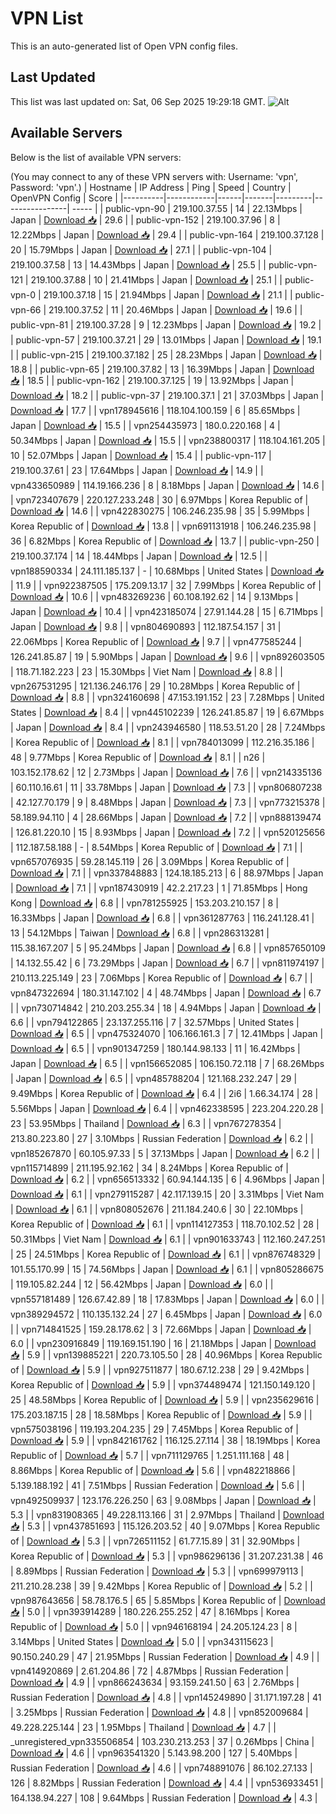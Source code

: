 # VPN List

This is an auto-generated list of Open VPN config files.

## Last Updated

This list was last updated on: Sat, 06 Sep 2025 19:29:18 GMT.
![Alt](https://repobeats.axiom.co/api/embed/186b98318ef1479477931607c1ad7d823f12451f.svg "Repobeats analytics image")

## Available Servers

Below is the list of available VPN servers:

(You may connect to any of these VPN servers with: Username: 'vpn', Password: 'vpn'.)
| Hostname | IP Address | Ping | Speed | Country | OpenVPN Config | Score |
|----------|------------|------|-------|---------|----------------| ----- |
| public-vpn-90 | 219.100.37.55 | 14 | 22.13Mbps | Japan | [Download 📥](./configs/server_0_JP.ovpn) | 29.6 |
| public-vpn-152 | 219.100.37.96 | 8 | 12.22Mbps | Japan | [Download 📥](./configs/server_1_JP.ovpn) | 29.4 |
| public-vpn-164 | 219.100.37.128 | 20 | 15.79Mbps | Japan | [Download 📥](./configs/server_2_JP.ovpn) | 27.1 |
| public-vpn-104 | 219.100.37.58 | 13 | 14.43Mbps | Japan | [Download 📥](./configs/server_3_JP.ovpn) | 25.5 |
| public-vpn-121 | 219.100.37.88 | 10 | 21.41Mbps | Japan | [Download 📥](./configs/server_4_JP.ovpn) | 25.1 |
| public-vpn-0 | 219.100.37.18 | 15 | 21.94Mbps | Japan | [Download 📥](./configs/server_5_JP.ovpn) | 21.1 |
| public-vpn-66 | 219.100.37.52 | 11 | 20.46Mbps | Japan | [Download 📥](./configs/server_6_JP.ovpn) | 19.6 |
| public-vpn-81 | 219.100.37.28 | 9 | 12.23Mbps | Japan | [Download 📥](./configs/server_7_JP.ovpn) | 19.2 |
| public-vpn-57 | 219.100.37.21 | 29 | 13.01Mbps | Japan | [Download 📥](./configs/server_8_JP.ovpn) | 19.1 |
| public-vpn-215 | 219.100.37.182 | 25 | 28.23Mbps | Japan | [Download 📥](./configs/server_9_JP.ovpn) | 18.8 |
| public-vpn-65 | 219.100.37.82 | 13 | 16.39Mbps | Japan | [Download 📥](./configs/server_10_JP.ovpn) | 18.5 |
| public-vpn-162 | 219.100.37.125 | 19 | 13.92Mbps | Japan | [Download 📥](./configs/server_11_JP.ovpn) | 18.2 |
| public-vpn-37 | 219.100.37.1 | 21 | 37.03Mbps | Japan | [Download 📥](./configs/server_12_JP.ovpn) | 17.7 |
| vpn178945616 | 118.104.100.159 | 6 | 85.65Mbps | Japan | [Download 📥](./configs/server_13_JP.ovpn) | 15.5 |
| vpn254435973 | 180.0.220.168 | 4 | 50.34Mbps | Japan | [Download 📥](./configs/server_14_JP.ovpn) | 15.5 |
| vpn238800317 | 118.104.161.205 | 10 | 52.07Mbps | Japan | [Download 📥](./configs/server_15_JP.ovpn) | 15.4 |
| public-vpn-117 | 219.100.37.61 | 23 | 17.64Mbps | Japan | [Download 📥](./configs/server_16_JP.ovpn) | 14.9 |
| vpn433650989 | 114.19.166.236 | 8 | 8.18Mbps | Japan | [Download 📥](./configs/server_17_JP.ovpn) | 14.6 |
| vpn723407679 | 220.127.233.248 | 30 | 6.97Mbps | Korea Republic of | [Download 📥](./configs/server_18_KR.ovpn) | 14.6 |
| vpn422830275 | 106.246.235.98 | 35 | 5.99Mbps | Korea Republic of | [Download 📥](./configs/server_19_KR.ovpn) | 13.8 |
| vpn691131918 | 106.246.235.98 | 36 | 6.82Mbps | Korea Republic of | [Download 📥](./configs/server_20_KR.ovpn) | 13.7 |
| public-vpn-250 | 219.100.37.174 | 14 | 18.44Mbps | Japan | [Download 📥](./configs/server_21_JP.ovpn) | 12.5 |
| vpn188590334 | 24.111.185.137 | - | 10.68Mbps | United States | [Download 📥](./configs/server_22_US.ovpn) | 11.9 |
| vpn922387505 | 175.209.13.17 | 32 | 7.99Mbps | Korea Republic of | [Download 📥](./configs/server_23_KR.ovpn) | 10.6 |
| vpn483269236 | 60.108.192.62 | 14 | 9.13Mbps | Japan | [Download 📥](./configs/server_24_JP.ovpn) | 10.4 |
| vpn423185074 | 27.91.144.28 | 15 | 6.71Mbps | Japan | [Download 📥](./configs/server_25_JP.ovpn) | 9.8 |
| vpn804690893 | 112.187.54.157 | 31 | 22.06Mbps | Korea Republic of | [Download 📥](./configs/server_26_KR.ovpn) | 9.7 |
| vpn477585244 | 126.241.85.87 | 19 | 5.90Mbps | Japan | [Download 📥](./configs/server_27_JP.ovpn) | 9.6 |
| vpn892603505 | 118.71.182.223 | 23 | 15.30Mbps | Viet Nam | [Download 📥](./configs/server_28_VN.ovpn) | 8.8 |
| vpn267531295 | 121.136.246.176 | 29 | 10.28Mbps | Korea Republic of | [Download 📥](./configs/server_29_KR.ovpn) | 8.8 |
| vpn324160698 | 47.153.191.152 | 23 | 7.28Mbps | United States | [Download 📥](./configs/server_30_US.ovpn) | 8.4 |
| vpn445102239 | 126.241.85.87 | 19 | 6.67Mbps | Japan | [Download 📥](./configs/server_31_JP.ovpn) | 8.4 |
| vpn243946580 | 118.53.51.20 | 28 | 7.24Mbps | Korea Republic of | [Download 📥](./configs/server_32_KR.ovpn) | 8.1 |
| vpn784013099 | 112.216.35.186 | 48 | 9.77Mbps | Korea Republic of | [Download 📥](./configs/server_33_KR.ovpn) | 8.1 |
| n26 | 103.152.178.62 | 12 | 2.73Mbps | Japan | [Download 📥](./configs/server_34_JP.ovpn) | 7.6 |
| vpn214335136 | 60.110.16.61 | 11 | 33.78Mbps | Japan | [Download 📥](./configs/server_35_JP.ovpn) | 7.3 |
| vpn806807238 | 42.127.70.179 | 9 | 8.48Mbps | Japan | [Download 📥](./configs/server_36_JP.ovpn) | 7.3 |
| vpn773215378 | 58.189.94.110 | 4 | 28.66Mbps | Japan | [Download 📥](./configs/server_37_JP.ovpn) | 7.2 |
| vpn888139474 | 126.81.220.10 | 15 | 8.93Mbps | Japan | [Download 📥](./configs/server_38_JP.ovpn) | 7.2 |
| vpn520125656 | 112.187.58.188 | - | 8.54Mbps | Korea Republic of | [Download 📥](./configs/server_39_KR.ovpn) | 7.1 |
| vpn657076935 | 59.28.145.119 | 26 | 3.09Mbps | Korea Republic of | [Download 📥](./configs/server_40_KR.ovpn) | 7.1 |
| vpn337848883 | 124.18.185.213 | 6 | 88.97Mbps | Japan | [Download 📥](./configs/server_41_JP.ovpn) | 7.1 |
| vpn187430919 | 42.2.217.23 | 1 | 71.85Mbps | Hong Kong | [Download 📥](./configs/server_42_HK.ovpn) | 6.8 |
| vpn781255925 | 153.203.210.157 | 8 | 16.33Mbps | Japan | [Download 📥](./configs/server_43_JP.ovpn) | 6.8 |
| vpn361287763 | 116.241.128.41 | 13 | 54.12Mbps | Taiwan | [Download 📥](./configs/server_44_TW.ovpn) | 6.8 |
| vpn286313281 | 115.38.167.207 | 5 | 95.24Mbps | Japan | [Download 📥](./configs/server_45_JP.ovpn) | 6.8 |
| vpn857650109 | 14.132.55.42 | 6 | 73.29Mbps | Japan | [Download 📥](./configs/server_46_JP.ovpn) | 6.7 |
| vpn811974197 | 210.113.225.149 | 23 | 7.06Mbps | Korea Republic of | [Download 📥](./configs/server_47_KR.ovpn) | 6.7 |
| vpn847322694 | 180.31.147.102 | 4 | 48.74Mbps | Japan | [Download 📥](./configs/server_48_JP.ovpn) | 6.7 |
| vpn730714842 | 210.203.255.34 | 18 | 4.94Mbps | Japan | [Download 📥](./configs/server_49_JP.ovpn) | 6.6 |
| vpn794122865 | 23.137.255.116 | 7 | 32.57Mbps | United States | [Download 📥](./configs/server_50_US.ovpn) | 6.5 |
| vpn475324070 | 106.166.161.3 | 7 | 12.41Mbps | Japan | [Download 📥](./configs/server_51_JP.ovpn) | 6.5 |
| vpn901347259 | 180.144.98.133 | 11 | 16.42Mbps | Japan | [Download 📥](./configs/server_52_JP.ovpn) | 6.5 |
| vpn156652085 | 106.150.72.118 | 7 | 68.26Mbps | Japan | [Download 📥](./configs/server_53_JP.ovpn) | 6.5 |
| vpn485788204 | 121.168.232.247 | 29 | 9.49Mbps | Korea Republic of | [Download 📥](./configs/server_54_KR.ovpn) | 6.4 |
| 2i6 | 1.66.34.174 | 28 | 5.56Mbps | Japan | [Download 📥](./configs/server_55_JP.ovpn) | 6.4 |
| vpn462338595 | 223.204.220.28 | 23 | 53.95Mbps | Thailand | [Download 📥](./configs/server_56_TH.ovpn) | 6.3 |
| vpn767278354 | 213.80.223.80 | 27 | 3.10Mbps | Russian Federation | [Download 📥](./configs/server_57_RU.ovpn) | 6.2 |
| vpn185267870 | 60.105.97.33 | 5 | 37.13Mbps | Japan | [Download 📥](./configs/server_58_JP.ovpn) | 6.2 |
| vpn115714899 | 211.195.92.162 | 34 | 8.24Mbps | Korea Republic of | [Download 📥](./configs/server_59_KR.ovpn) | 6.2 |
| vpn656513332 | 60.94.144.135 | 6 | 4.96Mbps | Japan | [Download 📥](./configs/server_60_JP.ovpn) | 6.1 |
| vpn279115287 | 42.117.139.15 | 20 | 3.31Mbps | Viet Nam | [Download 📥](./configs/server_61_VN.ovpn) | 6.1 |
| vpn808052676 | 211.184.240.6 | 30 | 22.10Mbps | Korea Republic of | [Download 📥](./configs/server_62_KR.ovpn) | 6.1 |
| vpn114127353 | 118.70.102.52 | 28 | 50.31Mbps | Viet Nam | [Download 📥](./configs/server_63_VN.ovpn) | 6.1 |
| vpn901633743 | 112.160.247.251 | 25 | 24.51Mbps | Korea Republic of | [Download 📥](./configs/server_64_KR.ovpn) | 6.1 |
| vpn876748329 | 101.55.170.99 | 15 | 74.56Mbps | Japan | [Download 📥](./configs/server_65_JP.ovpn) | 6.1 |
| vpn805286675 | 119.105.82.244 | 12 | 56.42Mbps | Japan | [Download 📥](./configs/server_66_JP.ovpn) | 6.0 |
| vpn557181489 | 126.67.42.89 | 18 | 17.83Mbps | Japan | [Download 📥](./configs/server_67_JP.ovpn) | 6.0 |
| vpn389294572 | 110.135.132.24 | 27 | 6.45Mbps | Japan | [Download 📥](./configs/server_68_JP.ovpn) | 6.0 |
| vpn714841525 | 159.28.178.62 | 3 | 72.66Mbps | Japan | [Download 📥](./configs/server_69_JP.ovpn) | 6.0 |
| vpn230916849 | 119.169.151.190 | 16 | 21.18Mbps | Japan | [Download 📥](./configs/server_70_JP.ovpn) | 5.9 |
| vpn139885221 | 220.73.105.50 | 28 | 40.96Mbps | Korea Republic of | [Download 📥](./configs/server_71_KR.ovpn) | 5.9 |
| vpn927511877 | 180.67.12.238 | 29 | 9.42Mbps | Korea Republic of | [Download 📥](./configs/server_72_KR.ovpn) | 5.9 |
| vpn374489474 | 121.150.149.120 | 25 | 48.58Mbps | Korea Republic of | [Download 📥](./configs/server_73_KR.ovpn) | 5.9 |
| vpn235629616 | 175.203.187.15 | 28 | 18.58Mbps | Korea Republic of | [Download 📥](./configs/server_74_KR.ovpn) | 5.9 |
| vpn575038196 | 119.193.204.235 | 29 | 7.45Mbps | Korea Republic of | [Download 📥](./configs/server_75_KR.ovpn) | 5.9 |
| vpn842161762 | 116.125.27.114 | 38 | 18.19Mbps | Korea Republic of | [Download 📥](./configs/server_76_KR.ovpn) | 5.7 |
| vpn711129765 | 1.251.111.168 | 48 | 8.86Mbps | Korea Republic of | [Download 📥](./configs/server_77_KR.ovpn) | 5.6 |
| vpn482218866 | 5.139.188.192 | 41 | 7.51Mbps | Russian Federation | [Download 📥](./configs/server_78_RU.ovpn) | 5.6 |
| vpn492509937 | 123.176.226.250 | 63 | 9.08Mbps | Japan | [Download 📥](./configs/server_79_JP.ovpn) | 5.3 |
| vpn831908365 | 49.228.113.166 | 31 | 2.97Mbps | Thailand | [Download 📥](./configs/server_80_TH.ovpn) | 5.3 |
| vpn437851693 | 115.126.203.52 | 40 | 9.07Mbps | Korea Republic of | [Download 📥](./configs/server_81_KR.ovpn) | 5.3 |
| vpn726511152 | 61.77.15.89 | 31 | 32.90Mbps | Korea Republic of | [Download 📥](./configs/server_82_KR.ovpn) | 5.3 |
| vpn986296136 | 31.207.231.38 | 46 | 8.89Mbps | Russian Federation | [Download 📥](./configs/server_83_RU.ovpn) | 5.3 |
| vpn699979113 | 211.210.28.238 | 39 | 9.42Mbps | Korea Republic of | [Download 📥](./configs/server_84_KR.ovpn) | 5.2 |
| vpn987643656 | 58.78.176.5 | 65 | 5.85Mbps | Korea Republic of | [Download 📥](./configs/server_85_KR.ovpn) | 5.0 |
| vpn393914289 | 180.226.255.252 | 47 | 8.16Mbps | Korea Republic of | [Download 📥](./configs/server_86_KR.ovpn) | 5.0 |
| vpn946168194 | 24.205.124.23 | 8 | 3.14Mbps | United States | [Download 📥](./configs/server_87_US.ovpn) | 5.0 |
| vpn343115623 | 90.150.240.29 | 47 | 21.95Mbps | Russian Federation | [Download 📥](./configs/server_88_RU.ovpn) | 4.9 |
| vpn414920869 | 2.61.204.86 | 72 | 4.87Mbps | Russian Federation | [Download 📥](./configs/server_89_RU.ovpn) | 4.9 |
| vpn866243634 | 93.159.241.50 | 63 | 2.76Mbps | Russian Federation | [Download 📥](./configs/server_90_RU.ovpn) | 4.8 |
| vpn145249890 | 31.171.197.28 | 41 | 3.25Mbps | Russian Federation | [Download 📥](./configs/server_91_RU.ovpn) | 4.8 |
| vpn852009684 | 49.228.225.144 | 23 | 1.95Mbps | Thailand | [Download 📥](./configs/server_92_TH.ovpn) | 4.7 |
| _unregistered_vpn335506854 | 103.230.213.253 | 37 | 0.26Mbps | China | [Download 📥](./configs/server_93_CN.ovpn) | 4.6 |
| vpn963541320 | 5.143.98.200 | 127 | 5.40Mbps | Russian Federation | [Download 📥](./configs/server_94_RU.ovpn) | 4.6 |
| vpn748891076 | 86.102.27.133 | 126 | 8.82Mbps | Russian Federation | [Download 📥](./configs/server_95_RU.ovpn) | 4.4 |
| vpn536933451 | 164.138.94.227 | 108 | 9.64Mbps | Russian Federation | [Download 📥](./configs/server_96_RU.ovpn) | 4.3 |
